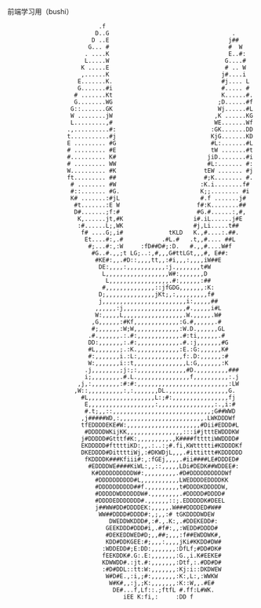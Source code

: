 前端学习用（bushi）

                              .f                                                                    
                             D..G                                   .                               
                            D ..E                                  j##                              
                           G... #                                  #  W                             
                          . ....K                                  E..#:                            
                          L.....W                                 G....#                            
                         K .....E                                 # .. W                            
                         ,......K                                j#....i                            
                        E.......K.                               #j.... L                           
                        G.......#i                               #..... #                           
                       # .......Kt                               K......#.                          
                       G........WG                              ;D......#f                          
                      G::.......GK                              Wj......#L                          
                      W ........jW                             ,K ......KG                          
                      L.........,#                             WE.......Wf                          
                     .,..........#:                           :GK.......DD                          
                     t...........#j                           KjG.......KD                          
                     E ......... #G                           #L:.......#L                          
                     # ......... #E                           tW .......#t                          
                     #.......... K#                          jiD........#i                          
                     # ......... WW                          #L:....... #:                          
                     W.......... #K                         tEW ....... #j                          
                     ft......... ##                         #;K........ #.                          
                      # ........ #W                        :K.i........f#                           
                      #::....... #G.                       K;;........ #i                           
                      K# .......:#jL                       #.f .......j#                            
                       #t.......:E W                      f#:K........##                            
                       D#.......;f:#                      #G.#......:,#,                            
                        K,......jt,#K                    i#.iL......j#E                             
                        :#......L;,WK                    #j,Li.....t##                              
                         f# ....G;,i#             tKLD   K.,#....:.##.                              
                          Et....#:,.#           .#L.#   .t,,#.... ##L                               
                           #;...#:,:W     :fD##D#;:D.   #.,,#....W#f                                
                            #G..#.,,;t LG;..:,#,,,G#ttLGt,,,#, E##:                                 
                             #KE#:,,.#D::,,,,tt,,:#i,,,:,,,,iW##E                                   
                              DE:,,,,:,,,,,,,,,,,:j.,,,,,,,t#W                                      
                               L,,,,,,,,,,,,,,,,,,W#:,,,,,,,D                                       
                                L,,,,,,,,,,,,,,,,,.#:,,,,,,:##                                      
                               #,,,,,,,,,,,,,,::jfGDG,,,,,,,:K:                                     
                              D;,,,,,,,,,,,,,,jKt;,:,,,,,,,,,f#                                     
                              j,,,,,,,,,,,,,,,,,,,,,,,,i:,,,,,##                                    
                             ,,,,,,:j,,,,,,,,,,,,,,,,,,#.,,,,,i#L                                   
                             W:,,,,,L,,,,,,,,,,,,,,,,,.W.,,,,,.W#                                   
                            ,G,,,,,,:#Kf,,,,,,,,,,,,,:G.#,,,,,,.#                                   
                            #;,,,,,,:W;W,,,,,,,,,,,,,:W.D.,,,,,,GL                                  
                           .#.,,,,,,.:.#:,,,,,,,,,,,,.#:ti,,,,,,.#                                  
                           DD:,,,,,,,:.#:,,,,,,,,,,,,.#.:j,,,,,,,#G                                 
                           #L,,,,,,,;.:K.,,,,,,,,,,,,:E.:G:,,,,,,K#                                 
                           #:,,,,,,,i.:L:,,,,,,,,,,,,,f:.D:,,,,,,:#                                 
                           W:,,,,,,,i::t,,,,,,,,,,,,,,,L:G,,,,,,,:K                                 
                          .j,,,,,,,,;j:;:,,,,,,,,,,,,,,#D.,,,,,,,,,###                              
                          i;,,,,,,,,.#.L.,,,,,,,,,,,,,,,f,,,,,,,,,,:.j                              
                        ,j,:,,,,,,,,:#:#:,,,,,,,,,,,,,,,,,,,,,,,,,,:LW                              
                       ,W::,,,,,,,,,,:,:,,,,,,,DL.,,,,,,,,,,,,,,,,,G.                               
                         #L,,,,,,,,,,,,,,,,,,,L:;#:,,,,,,,,,,,,,,,,fj                               
                          E,,,,,,,,,,,,,,,,,,,:,,,,,,,,,,,,,,,,:.,i:#                               
                          #.t;,,::,,,,,,,,,,,,,,,,,,,,,,,,,,,,;G##WWD                               
                         ,j#####WD,:,,,,,,,,,,,,,,,,,,,,,,,,.LWKDDDWf                               
                         tfEDDDDEKE#W:,,,,,,,,,,,,,,,,,,,,,#Dii#EDDD#L                              
                          #DDDDDWKijKK,,,,,,,,,,,,,,,,:::i#jtttEWDDDKW                              
                         j#DDDDD#Gtttf#K:,,,,,,,,,.,K####fttttiWWDDDD#                              
                         EKDDDDD#fttttiKD:,,.:..:;#.fi,KWttttti#KDDDDKf                             
                         DKEDDDD#DittttiWj,:#DKWDjL,,,.#ittittt#KDDDDDD                             
                          fKDDDDK###Kfiii#:,:fGEj,,,,.#ii####LE#DDDED#                              
                           #EDDDDWE####KiWL:,,::,,,,,LDi#DEDK##WDDEE#:                              
                            K#DDDDDDDDDDW#:,,,,,,,,,.#D#DDDDDDDDDDWf                                
                             #DDDDDDDDDD#L,,,,,,,,,,,LWEDDDDEDDDDKK                                 
                             #DDDDDDDDDD##f.,,,,,,,,,t#DDDDKDDDDDW,                                 
                             #DDDDDWDDDDDDW#.,,,,,,,,.#DDDDD#DDDD#                                  
                             #DDDDEDDDDDDD#.,,,,,,::;.EDDDDDK#DEEL                                  
                             j##WW#DD#DDDDEK:,,,,,.W###DDDDED#W##                                   
                              WW##DDDD#DDDD#:,;,,:# tGKDDDDWDEW                                     
                                 DWEDDWKDDD#,:#.,.K:,.#DDEKEDD#:                                    
                                GEEKDDD#DDD#i,.#f#:,,:WEDD#DDDD#                                    
                                #DEKEDDWED#D;,,##;,,,:f##EWDDWK#,                                   
                                KDD#DDKGEE:#;,,,:,,,,jKi#KKDD#DW#                                   
                               :WDDEDD#;E:DD:,,,,,,,:DfLf;#DD#DK#                                   
                               fEEKDDK#.G:.E:,,,,,,,:G.,i.K#EEKE#                                   
                               KDWWDD#.:jt.#:,,,,,,,:Dtf,:.#DD#D#                                   
                               :#D#DDL::tt:W:,,,,,,,:Kj:i::DKDWEW                                   
                                W#D#E.,:i,;#:,,,,,,,:K:,L:,:WWKW                                    
                                 W#K#,,:j,;K:,,,,,,,:K::W,,.#E#                                     
                                  DE#...f,Lf::.;ftfL #.ff:L#WK.                                     
                                     iEE K:fi,:     :DD f                                           
                                                                                                    
                                                                                                    
